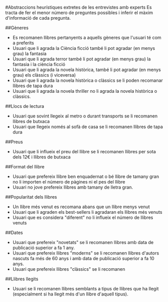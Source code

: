 #Abstraccions heurístiques extretes de les entrevistes amb experts
Es tracta de fer el menor número de preguntes possibles i inferir el màxim d'informació de cada pregunta.

##Gèneres
- Es recomanen llibres pertanyents a aquells gèneres que l'usuari té com a preferits
- Usuari que li agrada la Ciència ficció també li pot agradar (en menys grau) la fantasia
- Usuari que li agrada terror també li pot agradar (en menys grau) la fantasia i la ciència ficció
- Usuari que li agrada la novela històrica, també li pot agradar (en menys grau) els clàssics (i viceversa)
- Usuari que li agrada la novela històrica o clàssics se li poden recomanar llibres de tapa dura
- Usuari que li agrada la novela thriller no li agrada la novela històrica o clàssics.


##Llocs de lectura
- Usuari que sovint llegeix al metro o durant transports se li recomanen llibres de butxaca
- Usuari que llegeix només al sofà de casa se li recomanen llibres de tapa dura

##Preus
- Usuari que li influeix el preu del llibre se li recomanen llibres per sota dels 12€ i llibres de butxaca

##Format del llibre
- Usuari que prefereix llibre ben enquadernat o bé llibre de tamany gran no li importen el número de pàgines ni el pes del llibre
- Usuari no jove prefereix llibres amb tamany de lletra gran.

##Popularitat dels llibres
- Un llibre més venut es recomana abans que un llibre menys venut
- Usuari que li agraden els best-sellers li agradaran els llibres més venuts
- Usuari que es considera "diferent" no li influeix el número de llibres venuts

##Dates
- Usuari que prefereix "novetats" se li recomanen llibres amb data de publicació superior a fa 1 any.
- Usuari que prefereix llibres "moderns" se li recomanen llibres d'autors nascuts fa més de 60 anys i amb data de publicació superior a fa 10 anys.
- Usuari que prefereix llibres "clàssics" se li recomanen

##Llibres llegits
- Usuari se li recomanen llibres semblants a tipus de llibres que ha llegit (especialment si ha llegit més d'un llibre d'aquell tipus). 